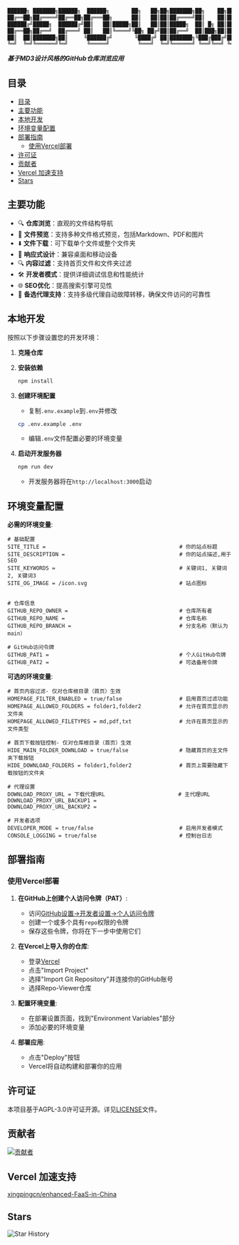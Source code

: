 ```txt
██████╗ ███████╗██████╗  ██████╗       ██╗   ██╗██╗███████╗██╗    ██╗███████╗██████╗ 
██╔══██╗██╔════╝██╔══██╗██╔═══██╗      ██║   ██║██║██╔════╝██║    ██║██╔════╝██╔══██╗
██████╔╝█████╗  ██████╔╝██║   ██║█████╗██║   ██║██║█████╗  ██║ █╗ ██║█████╗  ██████╔╝
██╔══██╗██╔══╝  ██╔═══╝ ██║   ██║╚════╝╚██╗ ██╔╝██║██╔══╝  ██║███╗██║██╔══╝  ██╔══██╗
██║  ██║███████╗██║     ╚██████╔╝       ╚████╔╝ ██║███████╗╚███╔███╔╝███████╗██║  ██║
╚═╝  ╚═╝╚══════╝╚═╝      ╚═════╝         ╚═══╝  ╚═╝╚══════╝ ╚══╝╚══╝ ╚══════╝╚═╝  ╚═╝
```

***基于MD3设计风格的GitHub仓库浏览应用***

## 目录

- [目录](#目录)
- [主要功能](#主要功能)
- [本地开发](#本地开发)
- [环境变量配置](#环境变量配置)
- [部署指南](#部署指南)
  - [使用Vercel部署](#使用vercel部署)
- [许可证](#许可证)
- [贡献者](#贡献者)
- [Vercel 加速支持](#vercel-加速支持)
- [Stars](#stars)

## 主要功能

- 🔍 **仓库浏览**：直观的文件结构导航
- 📄 **文件预览**：支持多种文件格式预览，包括Markdown、PDF和图片
- ⬇️ **文件下载**：可下载单个文件或整个文件夹
- 🔄 **响应式设计**：兼容桌面和移动设备
- 🔍 **内容过滤**：支持首页文件和文件夹过滤
- 🛠️ **开发者模式**：提供详细调试信息和性能统计
- 🌐 **SEO优化**：提高搜索引擎可见性
- 🔄 **备选代理支持**：支持多级代理自动故障转移，确保文件访问的可靠性

## 本地开发

按照以下步骤设置您的开发环境：

1. **克隆仓库**

2. **安装依赖**

   ```bash
   npm install
   ```

3. **创建环境配置**
   - 复制`.env.example`到`.env`并修改

   ```bash
   cp .env.example .env
   ```

   - 编辑`.env`文件配置必要的环境变量

4. **启动开发服务器**

   ```bash
   npm run dev
   ```

   - 开发服务器将在`http://localhost:3000`启动

## 环境变量配置

**必需的环境变量**:

```env
# 基础配置
SITE_TITLE =                                          # 你的站点标题
SITE_DESCRIPTION =                                    # 你的站点描述,用于SEO
SITE_KEYWORDS =                                       # 关键词1, 关键词2, 关键词3
SITE_OG_IMAGE = /icon.svg                             # 站点图标


# 仓库信息
GITHUB_REPO_OWNER =                                   # 仓库所有者
GITHUB_REPO_NAME =                                    # 仓库名称
GITHUB_REPO_BRANCH =                                  # 分支名称（默认为main）

# GitHub访问令牌
GITHUB_PAT1 =                                         # 个人GitHub令牌
GITHUB_PAT2 =                                         # 可选备用令牌
```

**可选的环境变量**:

```env
# 首页内容过滤- 仅对仓库根目录（首页）生效
HOMEPAGE_FILTER_ENABLED = true/false                  # 启用首页过滤功能
HOMEPAGE_ALLOWED_FOLDERS = folder1,folder2            # 允许在首页显示的文件夹
HOMEPAGE_ALLOWED_FILETYPES = md,pdf,txt               # 允许在首页显示的文件类型

# 首页下载按钮控制- 仅对仓库根目录（首页）生效
HIDE_MAIN_FOLDER_DOWNLOAD = true/false                # 隐藏首页的主文件夹下载按钮
HIDE_DOWNLOAD_FOLDERS = folder1,folder2               # 首页上需要隐藏下载按钮的文件夹

# 代理设置
DOWNLOAD_PROXY_URL = 下载代理URL                       # 主代理URL
DOWNLOAD_PROXY_URL_BACKUP1 =
DOWNLOAD_PROXY_URL_BACKUP2 =

# 开发者选项
DEVELOPER_MODE = true/false                           # 启用开发者模式
CONSOLE_LOGGING = true/false                          # 控制台日志
```

## 部署指南

### 使用Vercel部署

1. **在GitHub上创建个人访问令牌（PAT）**:
   - 访问[GitHub设置→开发者设置→个人访问令牌](https://github.com/settings/tokens)
   - 创建一个或多个具有`repo`权限的令牌
   - 保存这些令牌，你将在下一步中使用它们

2. **在Vercel上导入你的仓库**:
   - 登录[Vercel](https://vercel.com)
   - 点击"Import Project"
   - 选择"Import Git Repository"并连接你的GitHub账号
   - 选择Repo-Viewer仓库

3. **配置环境变量**:
   - 在部署设置页面，找到"Environment Variables"部分
   - 添加必要的环境变量

4. **部署应用**:
   - 点击"Deploy"按钮
   - Vercel将自动构建和部署你的应用

## 许可证

本项目基于AGPL-3.0许可证开源。详见[LICENSE](LICENSE)文件。

## 贡献者

[![贡献者](https://contrib.rocks/image?repo=UE-DND/Repo-Viewer)](https://github.com/UE-DND/Repo-Viewer/graphs/contributors)

## Vercel 加速支持

[xingpingcn/enhanced-FaaS-in-China](https://github.com/xingpingcn/enhanced-FaaS-in-China)

## Stars

![Star History](https://api.star-history.com/svg?repos=UE-DND/Repo-Viewer&type=Date)
